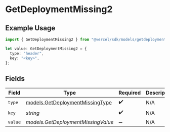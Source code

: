 # GetDeploymentMissing2

## Example Usage

```typescript
import { GetDeploymentMissing2 } from "@vercel/sdk/models/getdeploymentop.js";

let value: GetDeploymentMissing2 = {
  type: "header",
  key: "<key>",
};
```

## Fields

| Field                                                                    | Type                                                                     | Required                                                                 | Description                                                              |
| ------------------------------------------------------------------------ | ------------------------------------------------------------------------ | ------------------------------------------------------------------------ | ------------------------------------------------------------------------ |
| `type`                                                                   | [models.GetDeploymentMissingType](../models/getdeploymentmissingtype.md) | :heavy_check_mark:                                                       | N/A                                                                      |
| `key`                                                                    | *string*                                                                 | :heavy_check_mark:                                                       | N/A                                                                      |
| `value`                                                                  | *models.GetDeploymentMissingValue*                                       | :heavy_minus_sign:                                                       | N/A                                                                      |